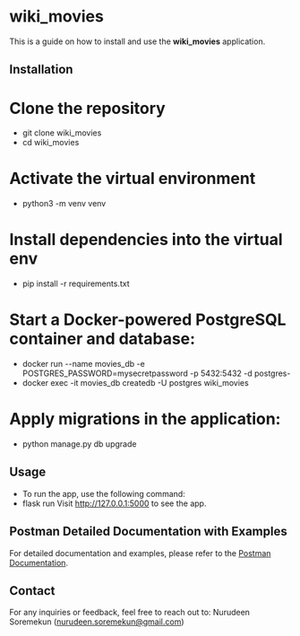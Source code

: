 # wiki_movies
This is a guide on how to install and use the **wiki_movies** application.

## Installation

# Clone the repository
- git clone wiki_movies
- cd wiki_movies

# Activate the virtual environment
- python3 -m venv venv 

# Install dependencies into the virtual env
- pip install -r requirements.txt

# Start a Docker-powered PostgreSQL container and database:
- docker run --name movies_db -e POSTGRES_PASSWORD=mysecretpassword -p 5432:5432 -d postgres-
- docker exec -it movies_db createdb -U postgres wiki_movies

# Apply migrations in the application:
- python manage.py db upgrade

## Usage
- To run the app, use the following command:
- flask run
Visit http://127.0.0.1:5000 to see the app.

## Postman Detailed Documentation with Examples
For detailed documentation and examples, please refer to the [Postman Documentation](https://documenter.getpostman.com/view/6777319/2s93m4ZPXY).

## Contact
For any inquiries or feedback, feel free to reach out to:
Nurudeen Soremekun (nurudeen.soremekun@gmail.com)




